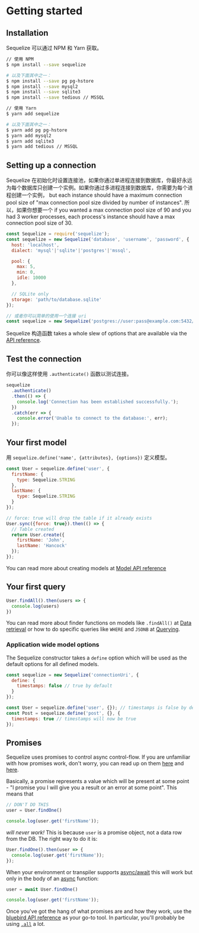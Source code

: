 # Getting started

## Installation

Sequelize 可以通过 NPM 和 Yarn 获取。

```bash
// 使用 NPM
$ npm install --save sequelize

# 以及下面其中之一：
$ npm install --save pg pg-hstore
$ npm install --save mysql2
$ npm install --save sqlite3
$ npm install --save tedious // MSSQL

// 使用 Yarn
$ yarn add sequelize

# 以及下面其中之一：
$ yarn add pg pg-hstore
$ yarn add mysql2
$ yarn add sqlite3
$ yarn add tedious // MSSQL
```

## Setting up a connection

Sequelize 在初始化时设置连接池，如果你通过单进程连接到数据库，你最好永远为每个数据库只创建一个实例。如果你通过多进程连接到数据库，你需要为每个进程创建一个实例， but each instance should have a maximum connection pool size of "max connection pool size divided by number of instances".  所以，如果你想要一个 if you wanted a max connection pool size of 90 and you had 3 worker processes, each process's instance should have a max connection pool size of 30.

```js
const Sequelize = require('sequelize');
const sequelize = new Sequelize('database', 'username', 'password', {
  host: 'localhost',
  dialect: 'mysql'|'sqlite'|'postgres'|'mssql',

  pool: {
    max: 5,
    min: 0,
    idle: 10000
  },

  // SQLite only
  storage: 'path/to/database.sqlite'
});

// 或者你可以简单的使用一个连接 uri
const sequelize = new Sequelize('postgres://user:pass@example.com:5432/dbname');
```

Sequelize 构造函数 takes a whole slew of options that are available via the [API reference](/class/lib/sequelize.js~Sequelize.html).

## Test the connection

你可以像这样使用 `.authenticate()` 函数以测试连接。

```js
sequelize
  .authenticate()
  .then(() => {
    console.log('Connection has been established successfully.');
  })
  .catch(err => {
    console.error('Unable to connect to the database:', err);
  });
```

## Your first model

用 `sequelize.define('name', {attributes}, {options})` 定义模型。

```js
const User = sequelize.define('user', {
  firstName: {
    type: Sequelize.STRING
  },
  lastName: {
    type: Sequelize.STRING
  }
});

// force: true will drop the table if it already exists
User.sync({force: true}).then(() => {
  // Table created
  return User.create({
    firstName: 'John',
    lastName: 'Hancock'
  });
});
```

You can read more about creating models at [Model API reference](/class/lib/model.js~Model.html)

## Your first query

```js
User.findAll().then(users => {
  console.log(users)
})
```

You can read more about finder functions on models like `.findAll()` at [Data retrieval](/manual/tutorial/models-usage.html#data-retrieval-finders) or how to do specific queries like `WHERE` and `JSONB` at [Querying](/manual/tutorial/querying.html).

### Application wide model options

The Sequelize constructor takes a `define` option which will be used as the default options for all defined models.

```js
const sequelize = new Sequelize('connectionUri', {
  define: {
    timestamps: false // true by default
  }
});

const User = sequelize.define('user', {}); // timestamps is false by default
const Post = sequelize.define('post', {}, {
  timestamps: true // timestamps will now be true
});
```

## Promises

Sequelize uses promises to control async control-flow. If you are unfamiliar with how promises work, don't worry, you can read up on them [here](https://github.com/wbinnssmith/awesome-promises) and [here](http://bluebirdjs.com/docs/why-promises.html).

Basically, a promise represents a value which will be present at some point - "I promise you I will give you a result or an error at some point". This means that

```js
// DON'T DO THIS
user = User.findOne()

console.log(user.get('firstName'));
```

_will never work!_ This is because `user` is a promise object, not a data row from the DB. The right way to do it is:

```js
User.findOne().then(user => {
  console.log(user.get('firstName'));
});
```

When your environment or transpiler supports [async/await](https://developer.mozilla.org/en-US/docs/Web/JavaScript/Reference/Operators/await) this will work but only in the body of an [async](https://developer.mozilla.org/en-US/docs/Web/JavaScript/Reference/Statements/async_function) function:

```js
user = await User.findOne()

console.log(user.get('firstName'));
```

Once you've got the hang of what promises are and how they work, use the [bluebird API reference](http://bluebirdjs.com/docs/api-reference.html) as your go-to tool. In particular, you'll probably be using [`.all`](http://bluebirdjs.com/docs/api/promise.all.html) a lot.  
